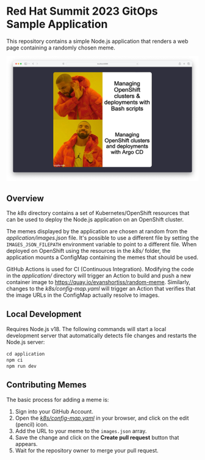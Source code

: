 # Red Hat Summit 2023 GitOps Sample Application

This repository contains a simple Node.js application that renders a web page
containing a randomly chosen meme.

![alt text](https://github.com/evanshortiss/rht-summit-2023-sample-application/blob/main/screenshot.png?raw=true)

## Overview

The *k8s* directory contains a set of Kubernetes/OpenShift resources that can be used
to deploy the Node.js application on an OpenShift cluster.

The memes displayed by the application are chosen at random from the
*application/images.json* file. It's possible to use a different file by setting
the `IMAGES_JSON_FILEPATH` environment variable to point to a different file.
When deployed on OpenShift using the resources in the *k8s/* folder, the
application mounts a ConfigMap containing the memes that should be used.

GitHub Actions is used for CI (Continuous Integration). Modifying the code in
the *application/* directory will trigger an Action to build and push a new
container image to https://quay.io/evanshortiss/random-meme. Similarly, changes
to the *k8s/config-map.yaml* will trigger an Action that verifies that the image
URLs in the ConfigMap actually resolve to images.

## Local Development

Requires Node.js v18. The following commands will start a local development
server that automatically detects file changes and restarts the Node.js server:

```
cd application
npm ci
npm run dev
```

## Contributing Memes

The basic process for adding a meme is:

1. Sign into your GitHub Account.
1. Open the _[k8s/config-map.yaml](https://github.com/evanshortiss/rht-summit-2023-sample-application/blob/main/k8s/config-map.yaml)_ in your browser, and click on the edit (pencil) icon.
1. Add the URL to your meme to the `images.json` array.
1. Save the change and click on the **Create pull request** button that appears.
1. Wait for the repository owner to merge your pull request.